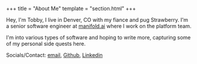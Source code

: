 +++
title = "About Me"
template = "section.html"
+++

Hey, I'm Tobby, I live in Denver, CO with my fiance and pug Strawberry. I'm a senior software engineer at [manifold.ai](https://www.manifold.ai/) where I work on the platform team.

I'm into various types of software and hoping to write more, capturing some of my personal side quests here.

Socials/Contact: [email](mailto:tobbylie@gmail.com), [Github](https://github.com/tobby-lie), [Linkedin](https://www.linkedin.com/in/tobby-lie-07b125192/)
